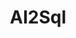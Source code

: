 ---
layout: aitool
title: AI2Sql 
siteurl: https://www.ai2sql.io/
image: assets/images/aitools/ai2sql.png
description: "AI2sql is a tool that automatically creates SQL (Structured Query Language) statements based on user
input. SQL is a programming language used to manage and manipulate data stored in relational databases. By using AIsql,
users can quickly and easily create SQL statements without having to manually write the code themselves. This can save
time and reduce the risk of errors, making it a useful tool for developers, database administrators, and other
professionals who work with SQL.
<br>
AI2SQL supports natural language prompts in several languages, including English, Spanish, French, German, Italian,
Portuguese, Chinese, Japanese and Turkish.
"
tags: [Programming, AI Tools]
category: Coding Assistant 
pricing: Free 
featured: false 
paidcustomer: false
---